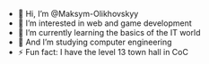 - 👋 Hi, I’m @Maksym-Olikhovskyy
- 👀 I’m interested in web and game development
- 🌱 I’m currently learning the basics of the IT world
- 📘 And I’m studying computer engineering
- ⚡ Fun fact: I have the level 13 town hall in CoC 

<!---
Maksym-Olikhovskyy/Maksym-Olikhovskyy is a ✨ special ✨ repository because its `README.md` (this file) appears on your GitHub profile.
You can click the Preview link to take a look at your changes.
--->
